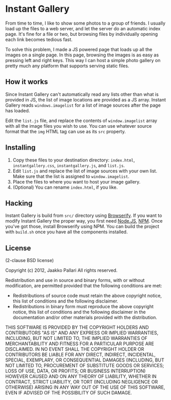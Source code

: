 # Instant Gallery

From time to time, I like to show some photos to a group of friends. I usually
load up the files to a web server, and let the server do an automatic index
page. It's fine for a file or two, but browsing files by individually opening
each link becomes tedious fast.

To solve this problem, I made a JS powered page that loads up all the images on
a single page. In this page, browsing the images is as easy as pressing left
and right keys. This way I can host a simple photo gallery on pretty much any
platform that supports serving static files.

## How it works

Since Instant Gallery can't automatically read any lists other than what is
provided in JS, the list of image locations are provided as a JS array. Instant
Gallery reads `windows.imagelist` for a list of image sources after the page
has loaded.

Edit the `list.js` file, and replace the contents of `window.imagelist` array
with all the image files you wish to use. You can use whatever source format
that the `img` HTML tag can use as its `src` property.

## Installing

1. Copy these files to your destination directory: `index.html`,
   `instantgallery.css`, `instantgallery.js`, and `list.js`.
2. Edit `list.js` and replace the list of image sources with your own
   list. Make sure that the list is assigned to `window.imagelist`.
3. Place the files to where you want to host your image gallery.
4. (Optional) You can rename `index.html`, if you like.

## Hacking

Instant Gallery is build from `src/` directory using [Browserify][]. If you
want to modify Instant Gallery the proper way, you first need [Node.JS][],
[NPM][]. Once you've got those, install Browserify using NPM. You can build the
project with `build.sh` once you have all the components installed.

## License

(2-clause BSD license)

Copyright (c) 2012, Jaakko Pallari
All rights reserved.

Redistribution and use in source and binary forms, with or without
modification, are permitted provided that the following conditions are met:

* Redistributions of source code must retain the above copyright notice, this
list of conditions and the following disclaimer.
* Redistributions in binary form must reproduce the above copyright notice,
this list of conditions and the following disclaimer in the documentation
and/or other materials provided with the distribution.

THIS SOFTWARE IS PROVIDED BY THE COPYRIGHT HOLDERS AND CONTRIBUTORS "AS IS" AND
ANY EXPRESS OR IMPLIED WARRANTIES, INCLUDING, BUT NOT LIMITED TO, THE IMPLIED
WARRANTIES OF MERCHANTABILITY AND FITNESS FOR A PARTICULAR PURPOSE ARE
DISCLAIMED. IN NO EVENT SHALL THE COPYRIGHT HOLDER OR CONTRIBUTORS BE LIABLE
FOR ANY DIRECT, INDIRECT, INCIDENTAL, SPECIAL, EXEMPLARY, OR CONSEQUENTIAL
DAMAGES (INCLUDING, BUT NOT LIMITED TO, PROCUREMENT OF SUBSTITUTE GOODS OR
SERVICES; LOSS OF USE, DATA, OR PROFITS; OR BUSINESS INTERRUPTION) HOWEVER
CAUSED AND ON ANY THEORY OF LIABILITY, WHETHER IN CONTRACT, STRICT LIABILITY,
OR TORT (INCLUDING NEGLIGENCE OR OTHERWISE) ARISING IN ANY WAY OUT OF THE USE
OF THIS SOFTWARE, EVEN IF ADVISED OF THE POSSIBILITY OF SUCH DAMAGE.

[browserify]: http://browserify.org/
[node.js]: http://nodejs.org/
[npm]: https://npmjs.org/

